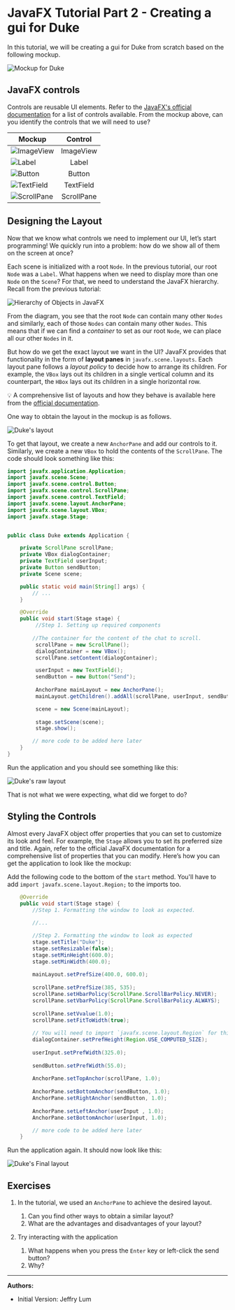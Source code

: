 # JavaFX Tutorial Part 2 - Creating a gui for Duke

In this tutorial, we will be creating a gui for Duke from scratch based on the following mockup.

![Mockup for Duke](assets/DukeMockup.png)

## JavaFX controls

Controls are reusable UI elements. Refer to the [JavaFX's official documentation](https://openjfx.io/javadoc/11/javafx.controls/javafx/scene/control/package-summary.html) for a list of controls available.
From the mockup above, can you identify the controls that we will need to use? 

Mockup | Control 
------ | :---: |
![ImageView](assets/MockupImageView.png) | ImageView
![Label](assets/MockupLabel.png) | Label
![Button](assets/MockupButton.png) | Button
![TextField](assets/MockupTextField.png) | TextField
![ScrollPane](assets/MockupScrollPane.png) | ScrollPane

## Designing the Layout

Now that we know what controls we need to implement our UI, let’s start programming! We quickly run into a problem: how do we show all of them on the screen at once? 

Each scene is initialized with a root `Node`. In the previous tutorial, our root `Node` was a `Label`.
What happens when we need to display more than one `Node` on the `Scene`? For that, we need to understand the JavaFX hierarchy. Recall from the previous tutorial:

![Hierarchy of Objects in JavaFX](assets/JavaFxHierarchy.png)
 
From the diagram, you see that the root `Node` can contain many other `Nodes` and similarly, each of those `Nodes` can contain many other `Nodes`. This means that if we can find a _container_ to set as our root `Node`, we can place all our other `Nodes` in it.

But how do we get the exact layout we want in the UI? JavaFX provides that functionality in the form of **layout panes** in `javafx.scene.layouts`. Each layout pane follows a _layout policy_ to decide how to arrange its children. For example, the `VBox` lays out its children in a single vertical column and its counterpart, the `HBox` lays out its children in a single horizontal row. 

:bulb: A comprehensive list of layouts and how they behave is available here from the [official documentation](https://openjfx.io/javadoc/11/javafx.graphics/javafx/scene/layout/package-summary.html).

One way to obtain the layout in the mockup is as follows. 

![Duke's layout](assets/DukeSceneGraph.png) 

To get that layout, we create a new `AnchorPane` and add our controls to it. Similarly, we create a new `VBox` to hold the contents of the `ScrollPane`. The code should look something like this:

```java
import javafx.application.Application;
import javafx.scene.Scene;
import javafx.scene.control.Button;
import javafx.scene.control.ScrollPane;
import javafx.scene.control.TextField;
import javafx.scene.layout.AnchorPane;
import javafx.scene.layout.VBox;
import javafx.stage.Stage;


public class Duke extends Application {

    private ScrollPane scrollPane;
    private VBox dialogContainer;
    private TextField userInput;
    private Button sendButton;
    private Scene scene;

    public static void main(String[] args) {
        // ... 
    }

    @Override
    public void start(Stage stage) {
         //Step 1. Setting up required components
         
        //The container for the content of the chat to scroll.
         scrollPane = new ScrollPane();
         dialogContainer = new VBox();
         scrollPane.setContent(dialogContainer);

         userInput = new TextField();
         sendButton = new Button("Send");
     
         AnchorPane mainLayout = new AnchorPane();
         mainLayout.getChildren().addAll(scrollPane, userInput, sendButton);

         scene = new Scene(mainLayout);
     
         stage.setScene(scene);
         stage.show();

        // more code to be added here later
    }
}
```

Run the application and you should see something like this:

![Duke's raw layout](assets/RawLayout.png)
 
That is not what we were expecting, what did we forget to do?

## Styling the Controls

Almost every JavaFX object offer properties that you can set to customize its look and feel. For example, the `Stage` allows you to set its preferred size and title. Again, refer to the official JavaFX documentation for a comprehensive list of properties that you can modify. Here’s how you can get the application to look like the mockup:

Add the following code to the bottom of the `start` method. You'll have to add `import javafx.scene.layout.Region;` to the imports too.

```java
    @Override
    public void start(Stage stage) {
        //Step 1. Formatting the window to look as expected.
         
        //...

        //Step 2. Formatting the window to look as expected
        stage.setTitle("Duke");
        stage.setResizable(false);
        stage.setMinHeight(600.0);
        stage.setMinWidth(400.0);
        
        mainLayout.setPrefSize(400.0, 600.0);
        
        scrollPane.setPrefSize(385, 535);
        scrollPane.setHbarPolicy(ScrollPane.ScrollBarPolicy.NEVER);
        scrollPane.setVbarPolicy(ScrollPane.ScrollBarPolicy.ALWAYS);
        
        scrollPane.setVvalue(1.0);
        scrollPane.setFitToWidth(true);
        
        // You will need to import `javafx.scene.layout.Region` for this. 
        dialogContainer.setPrefHeight(Region.USE_COMPUTED_SIZE);
        
        userInput.setPrefWidth(325.0);
        
        sendButton.setPrefWidth(55.0);
        
        AnchorPane.setTopAnchor(scrollPane, 1.0);
        
        AnchorPane.setBottomAnchor(sendButton, 1.0);
        AnchorPane.setRightAnchor(sendButton, 1.0);
        
        AnchorPane.setLeftAnchor(userInput , 1.0);
        AnchorPane.setBottomAnchor(userInput, 1.0);

        // more code to be added here later
    }
```

Run the application again. It should now look like this:

![Duke's Final layout](assets/FinalLayout.png)

## Exercises

1. In the tutorial, we used an `AnchorPane` to achieve the desired layout.  
   1. Can you find other ways to obtain a similar layout? 
   1. What are the advantages and disadvantages of your layout?

1. Try interacting with the application
   1. What happens when you press the `Enter` key or left-click the send button?
   1. Why?

--------------------------------------------------------------------------------
**Authors:**
* Initial Version: Jeffry Lum
